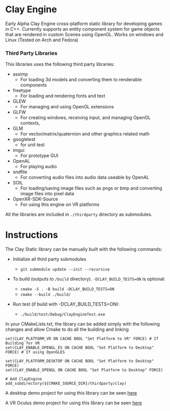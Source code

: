 # Clay Engine
Early Alpha Clay Engine cross-platform static library for developing games in C++. Currently supports an entity component system for game objects that are rendered in custom Scenes using OpenGL. Works on windows and Linux (Tested on Arch and Fedora)

### Third Party Libraries
This libraries uses the following third party libraries:

- assimp
    - For loading 3d models and converting them to renderable components 
- freetype
    - For loading and rendering fonts and text
- GLEW
    - For managing and using OpenGL extensions
- GLFW
    - For creating windows, receiving input, and managing OpenGL contexts, 
- GLM
    - For vector/matrix/quaternion and other graphics related math
- googletest
    - for unit test
- imgui
    - For prototype GUI
- OpenAL
    - For playing audio
- sndfile
    - For converting audio files into audio data useable by OpenAL
- SOIL
    - For loading/saving image files such as pngs or bmp and converting image files into pixel data
- OpenXR-SDK-Source
    - For using this engine on VR platforms

All the libraries are included in `./thirdparty` directory as submodules.

# Instructions 
The Clay Static library can be manually built with the following commands:

- Initialize all third party submodules
    - `git submodule update --init --recursive`  

- To build (outputs to `/build` directory). `-DCLAY_BUILD_TESTS=ON` is optional:
    - `cmake -S . -B build -DCLAY_BUILD_TESTS=ON`
    - `cmake --build ./build/`

- Run test (if build with -DCLAY_BUILD_TESTS=ON):
    - `./build/test/Debug/ClayEngineTest.exe`

In your CMakeLists.txt, the library can be added simply with the following changes and allow Cmake to do all the building and linking
```
set(CLAY_PLATFORM_VR ON CACHE BOOL "Set Platform to VR" FORCE) # If Building for VR
set(CLAY_ENABLE_OPENGL_ES ON CACHE BOOL "Set Platform to Desktop" FORCE) # If using OpenGLES

set(CLAY_PLATFORM_DESKTOP ON CACHE BOOL "Set Platform to Desktop" FORCE)
set(CLAY_ENABLE_OPENGL ON CACHE BOOL "Set Platform to Desktop" FORCE)

# Add ClayEngine
add_subdirectory(${CMAKE_SOURCE_DIR}/thirdparty/clay)
```

A desktop demo project for using this library can be seen [here](https://github.com/VadimEngine/ClayEngineDemo)

A VR Oculus demo project for using this library can be seen [here](https://github.com/VadimEngine/ClayEngineDemoVR)
